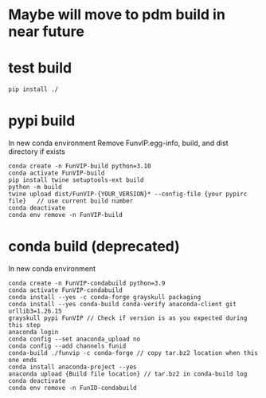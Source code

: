 # Maybe will move to pdm build in near future

# test build
```
pip install ./
```

# pypi build
In new conda environment
Remove FunvIP.egg-info, build, and dist directory if exists
```
conda create -n FunVIP-build python=3.10
conda activate FunVIP-build
pip install twine setuptools-ext build
python -m build
twine upload dist/FunVIP-{YOUR_VERSION}* --config-file {your pypirc file} 	// use current build number
conda deactivate
conda env remove -n FunVIP-build
```


# conda build (deprecated)
In new conda environment
```
conda create -n FunVIP-condabuild python=3.9
conda activate FunVIP-condabuild
conda install --yes -c conda-forge grayskull packaging
conda install --yes conda-build conda-verify anaconda-client git urllib3=1.26.15
grayskull pypi FunVIP // Check if version is as you expected during this step
anaconda login
conda config --set anaconda_upload no
conda config --add channels funid
conda-build ./funvip -c conda-forge // copy tar.bz2 location when this one ends
conda install anaconda-project --yes
anaconda upload {Build file location} // tar.bz2 in conda-build log
conda deactivate
conda env remove -n FunID-condabuild
```
